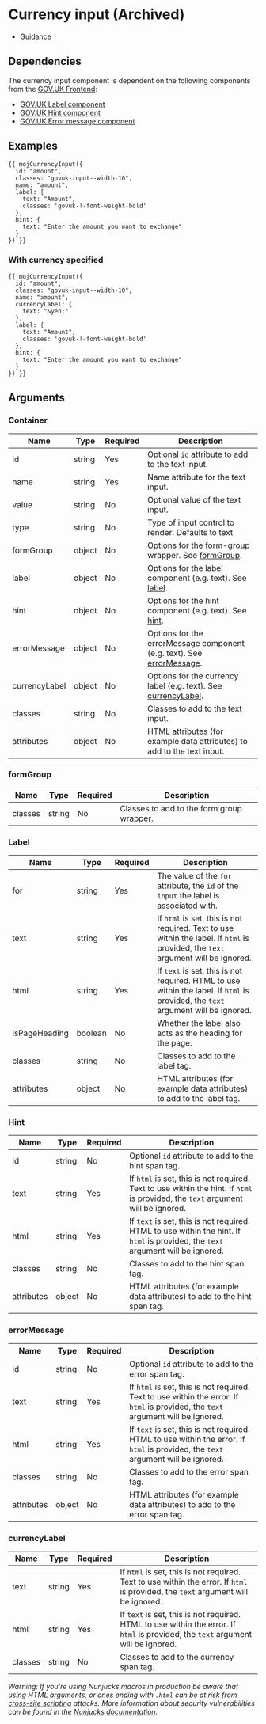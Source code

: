 # Currency input (Archived)

- [Guidance](https://design-patterns.service.justice.gov.uk/archive/currency-input)

## Dependencies

The currency input component is dependent on the following components from the [GOV.UK Frontend](https://github.com/alphagov/govuk-frontend/):

- [GOV.UK Label component](https://github.com/alphagov/govuk-frontend/tree/main/src/govuk/components/label)
- [GOV.UK Hint component](https://github.com/alphagov/govuk-frontend/tree/main/src/govuk/components/hint)
- [GOV.UK Error message component](https://github.com/alphagov/govuk-frontend/tree/main/src/govuk/components/error-message)

## Examples

```njk
{{ mojCurrencyInput({
  id: "amount",
  classes: "govuk-input--width-10",
  name: "amount",
  label: {
    text: "Amount",
    classes: 'govuk-!-font-weight-bold'
  },
  hint: {
    text: "Enter the amount you want to exchange"
  }
}) }}
```

### With currency specified

```njk
{{ mojCurrencyInput({
  id: "amount",
  classes: "govuk-input--width-10",
  name: "amount",
  currencyLabel: {
    text: "&yen;"
  },
  label: {
    text: "Amount",
    classes: 'govuk-!-font-weight-bold'
  },
  hint: {
    text: "Enter the amount you want to exchange"
  }
}) }}
```

## Arguments

### Container

| Name          | Type   | Required | Description                                                                            |
| ------------- | ------ | -------- | -------------------------------------------------------------------------------------- |
| id            | string | Yes      | Optional `id` attribute to add to the text input.                                      |
| name          | string | Yes      | Name attribute for the text input.                                                     |
| value         | string | No       | Optional value of the text input.                                                      |
| type          | string | No       | Type of input control to render. Defaults to text.                                     |
| formGroup     | object | No       | Options for the form-group wrapper. See [formGroup](#formgroup).                       |
| label         | object | No       | Options for the label component (e.g. text). See [label](#label).                      |
| hint          | object | No       | Options for the hint component (e.g. text). See [hint](#hint).                         |
| errorMessage  | object | No       | Options for the errorMessage component (e.g. text). See [errorMessage](#errormessage). |
| currencyLabel | object | No       | Options for the currency label (e.g. text). See [currencyLabel](#currencylabel).       |
| classes       | string | No       | Classes to add to the text input.                                                      |
| attributes    | object | No       | HTML attributes (for example data attributes) to add to the text input.                |

### formGroup

| Name    | Type   | Required | Description                               |
| ------- | ------ | -------- | ----------------------------------------- |
| classes | string | No       | Classes to add to the form group wrapper. |

### Label

| Name          | Type    | Required | Description                                                                                                                       |
| ------------- | ------- | -------- | --------------------------------------------------------------------------------------------------------------------------------- |
| for           | string  | Yes      | The value of the `for` attribute, the `id` of the `input` the label is associated with.                                           |
| text          | string  | Yes      | If `html` is set, this is not required. Text to use within the label. If `html` is provided, the `text` argument will be ignored. |
| html          | string  | Yes      | If `text` is set, this is not required. HTML to use within the label. If `html` is provided, the `text` argument will be ignored. |
| isPageHeading | boolean | No       | Whether the label also acts as the heading for the page.                                                                          |
| classes       | string  | No       | Classes to add to the label tag.                                                                                                  |
| attributes    | object  | No       | HTML attributes (for example data attributes) to add to the label tag.                                                            |

### Hint

| Name       | Type   | Required | Description                                                                                                                      |
| ---------- | ------ | -------- | -------------------------------------------------------------------------------------------------------------------------------- |
| id         | string | No       | Optional `id` attribute to add to the hint span tag.                                                                             |
| text       | string | Yes      | If `html` is set, this is not required. Text to use within the hint. If `html` is provided, the `text` argument will be ignored. |
| html       | string | Yes      | If `text` is set, this is not required. HTML to use within the hint. If `html` is provided, the `text` argument will be ignored. |
| classes    | string | No       | Classes to add to the hint span tag.                                                                                             |
| attributes | object | No       | HTML attributes (for example data attributes) to add to the hint span tag.                                                       |

### errorMessage

| Name       | Type   | Required | Description                                                                                                                       |
| ---------- | ------ | -------- | --------------------------------------------------------------------------------------------------------------------------------- |
| id         | string | No       | Optional `id` attribute to add to the error span tag.                                                                             |
| text       | string | Yes      | If `html` is set, this is not required. Text to use within the error. If `html` is provided, the `text` argument will be ignored. |
| html       | string | Yes      | If `text` is set, this is not required. HTML to use within the error. If `html` is provided, the `text` argument will be ignored. |
| classes    | string | No       | Classes to add to the error span tag.                                                                                             |
| attributes | object | No       | HTML attributes (for example data attributes) to add to the error span tag.                                                       |

### currencyLabel

| Name    | Type   | Required | Description                                                                                                                       |
| ------- | ------ | -------- | --------------------------------------------------------------------------------------------------------------------------------- |
| text    | string | Yes      | If `html` is set, this is not required. Text to use within the error. If `html` is provided, the `text` argument will be ignored. |
| html    | string | Yes      | If `text` is set, this is not required. HTML to use within the error. If `html` is provided, the `text` argument will be ignored. |
| classes | string | No       | Classes to add to the currency span tag.                                                                                          |

_Warning: If you’re using Nunjucks macros in production be aware that using HTML arguments, or ones ending with `.html` can be at risk from [cross-site scripting](https://en.wikipedia.org/wiki/Cross-site_scripting) attacks. More information about security vulnerabilities can be found in the [Nunjucks documentation](https://mozilla.github.io/nunjucks/api.html#user-defined-templates-warning)._
